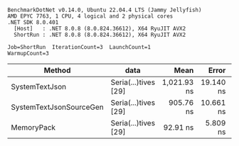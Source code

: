 ```

BenchmarkDotNet v0.14.0, Ubuntu 22.04.4 LTS (Jammy Jellyfish)
AMD EPYC 7763, 1 CPU, 4 logical and 2 physical cores
.NET SDK 8.0.401
  [Host]   : .NET 8.0.8 (8.0.824.36612), X64 RyuJIT AVX2
  ShortRun : .NET 8.0.8 (8.0.824.36612), X64 RyuJIT AVX2

Job=ShortRun  IterationCount=3  LaunchCount=1  
WarmupCount=3  

```
| Method                  | data                 | Mean        | Error     | StdDev   | Min         | Max         | Gen0   | Allocated |
|------------------------ |--------------------- |------------:|----------:|---------:|------------:|------------:|-------:|----------:|
| SystemTextJson          | Seria(...)tives [29] | 1,021.93 ns | 19.140 ns | 1.049 ns | 1,020.97 ns | 1,023.05 ns | 0.0038 |     464 B |
| SystemTextJsonSourceGen | Seria(...)tives [29] |   905.76 ns | 10.661 ns | 0.584 ns |   905.11 ns |   906.24 ns | 0.0067 |     568 B |
| MemoryPack              | Seria(...)tives [29] |    92.91 ns |  5.809 ns | 0.318 ns |    92.56 ns |    93.19 ns | 0.0014 |     120 B |
